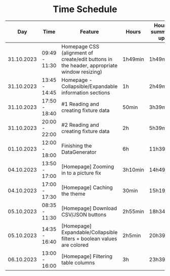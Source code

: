 <h1 align="center">Time Schedule</h1>

| Day        | Time          | Feature                                                                                    | Hours   | Hours summed up |
|------------|---------------|--------------------------------------------------------------------------------------------|---------|-----------------|
| 31.10.2023 | 09:49 - 11:30 | Homepage CSS (alignment of create/edit buttons in the header, appropriate window resizing) | 1h49min | 1h49min         |
| 31.10.2023 | 13:45 - 14:45 | Homepage - Collapsible/Expandable information sections                                     | 1h      | 2h49min         |
| 31.10.2023 | 17:50 - 18:40 | #1 Reading and creating fixture data                                                       | 50min   | 3h39min         |
| 31.10.2023 | 20:00 - 22:00 | #2 Reading and creating fixture data                                                       | 2h      | 5h39min         |
| 01.10.2023 | 12:00 - 18:00 | Finishing the DataGenerator                                                                | 6h      | 11h39min        |
| 04.10.2023 | 13:50 - 17:00 | [Homepage] Zooming in to a picture fix                                                     | 3h10min | 14h49min        |
| 04.10.2023 | 17:00 - 17:30 | [Homepage] Caching the theme                                                               | 30min   | 15h19min        |
| 05.10.2023 | 08:35 - 11:30 | [Homepage] Download CSV/JSON buttons                                                       | 2h55min | 18h34min        |
| 05.10.2023 | 14:35 - 16:40 | [Homepage] Expandable/Collapsible filters + boolean values are colored                     | 2h5min  | 20h39min        |
| 06.10.2023 | 13:00 - 16:00 | [Homepage] Filtering table columns                                                         | 3h      | 23h39min        |

